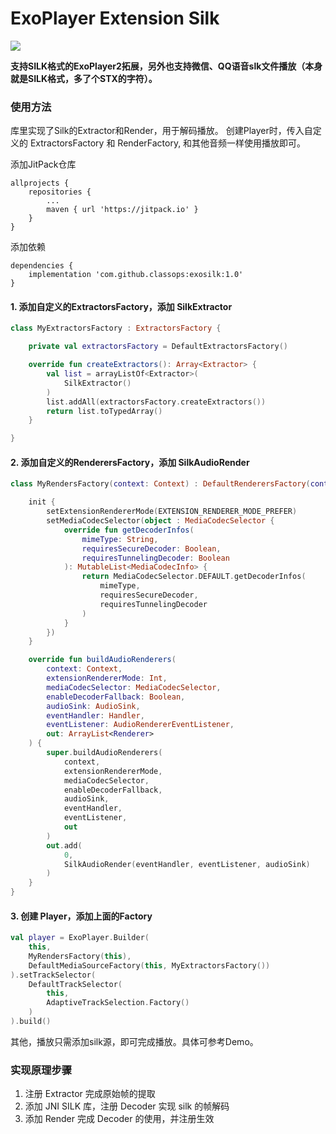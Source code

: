 # ExoPlayer Extension Silk

[![](https://jitpack.io/v/classops/exosilk.svg)](https://jitpack.io/#classops/exosilk)

**支持SILK格式的ExoPlayer2拓展，另外也支持微信、QQ语音slk文件播放（本身就是SILK格式，多了个STX的字符）。**

### 使用方法

库里实现了Silk的Extractor和Render，用于解码播放。
创建Player时，传入自定义的 ExtractorsFactory 和 RenderFactory, 和其他音频一样使用播放即可。

添加JitPack仓库
```agsl
allprojects {
    repositories {
        ...
        maven { url 'https://jitpack.io' }
    }
}
```
添加依赖
```agsl
dependencies {
    implementation 'com.github.classops:exosilk:1.0'
}
```

#### 1. 添加自定义的ExtractorsFactory，添加 SilkExtractor
```kotlin
class MyExtractorsFactory : ExtractorsFactory {

    private val extractorsFactory = DefaultExtractorsFactory()

    override fun createExtractors(): Array<Extractor> {
        val list = arrayListOf<Extractor>(
            SilkExtractor()
        )
        list.addAll(extractorsFactory.createExtractors())
        return list.toTypedArray()
    }

}
```
#### 2. 添加自定义的RenderersFactory，添加 SilkAudioRender
```kotlin
class MyRendersFactory(context: Context) : DefaultRenderersFactory(context) {

    init {
        setExtensionRendererMode(EXTENSION_RENDERER_MODE_PREFER)
        setMediaCodecSelector(object : MediaCodecSelector {
            override fun getDecoderInfos(
                mimeType: String,
                requiresSecureDecoder: Boolean,
                requiresTunnelingDecoder: Boolean
            ): MutableList<MediaCodecInfo> {
                return MediaCodecSelector.DEFAULT.getDecoderInfos(
                    mimeType,
                    requiresSecureDecoder,
                    requiresTunnelingDecoder
                )
            }
        })
    }

    override fun buildAudioRenderers(
        context: Context,
        extensionRendererMode: Int,
        mediaCodecSelector: MediaCodecSelector,
        enableDecoderFallback: Boolean,
        audioSink: AudioSink,
        eventHandler: Handler,
        eventListener: AudioRendererEventListener,
        out: ArrayList<Renderer>
    ) {
        super.buildAudioRenderers(
            context,
            extensionRendererMode,
            mediaCodecSelector,
            enableDecoderFallback,
            audioSink,
            eventHandler,
            eventListener,
            out
        )
        out.add(
            0,
            SilkAudioRender(eventHandler, eventListener, audioSink)
        )
    }
}
```
#### 3. 创建 Player，添加上面的Factory
```kotlin
val player = ExoPlayer.Builder(
    this,
    MyRendersFactory(this),
    DefaultMediaSourceFactory(this, MyExtractorsFactory())
).setTrackSelector(
    DefaultTrackSelector(
        this,
        AdaptiveTrackSelection.Factory()
    )
).build()
```

其他，播放只需添加silk源，即可完成播放。具体可参考Demo。

### 实现原理步骤

1. 注册 Extractor 完成原始帧的提取
2. 添加 JNI SILK 库，注册 Decoder 实现 silk 的帧解码
3. 添加 Render 完成 Decoder 的使用，并注册生效